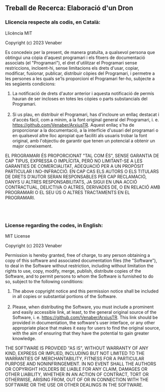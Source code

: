 ## Treball de Recerca: Elaboració d'un Dron

### Llicencia respecte als codis, en Català:
Llicència MIT

Copyright (c) 2023 Venaber

Es concedeix per la present, de manera gratuïta, a qualsevol persona que obtingui una còpia
d'aquest programari i els fitxers de documentació associats (el "Programari"), el dret
d'utilitzar el Programari sense restriccions, incloent-hi, sense limitacions els drets
d'usar, copiar, modificar, fusionar, publicar, distribuir còpies del Programari, i
permetre a les persones a les quals se'ls proporcioni el Programari fer-ho, subjecte a les
següents condicions:

1. La notificació de drets d'autor anterior i aquesta notificació de permís hauran de ser
incloses en totes les còpies o parts substancials del Programari.
<br><br>
2. Si us plau, en distribuir el Programari, has d'incloure un enllaç destacat i d'accés
fàcil, com a mínim, a la font original general del Programari,
i. e. https://github.com/Venaber/ArxiusTR. Aquest enllaç s'ha de proporcionar a la
documentació, a la interfície d'usuari del programari o en qualsevol altre lloc apropiat
que faciliti als usuaris trobar la font original, amb l'objectiu de garantir que tenen
un potencial a obtenir un major coneixement.
<p>
EL PROGRAMARI ÉS PROPORCIONAT "TAL COM ÉS", SENSE GARANTIA DE CAP TIPUS, EXPRESSA O
IMPLÍCITA, PERÒ NO LIMITANT-SE A LES GARANTIES DE COMERCIALITAT, ADEQUACIÓ PER A UN
PROPÒSIT PARTICULAR I NO-INFRACCIÓ. EN CAP CAS ELS AUTORS O ELS TITULARS DE DRETS
D'AUTOR SERAN RESPONSABLES PER CAP RECLAMACIÓ, DANYS U ALTRES RESPONSABILITATS, JA
SIGUI EN UNA ACCIÓ CONTRACTUAL, DELICTIVA O ALTRES, DERIVADES DE, O EN RELACIÓ AMB
PROGRAMARI O EL SEU ÚS O ALTRES TRACTAMENTS EN EL PROGRAMARI.
</p>

<br><br>
### License regarding the codes, in English:
MIT License

Copyright (c) 2023 Venaber

Permission is hereby granted, free of charge, to any person obtaining a copy
of this software and associated documentation files (the "Software"), to deal
in the Software without restriction, including without limitation the rights
to use, copy, modify, merge, publish, distribute copies of the Software, and
to permit persons to whom the Software is furnished to do so, subject to the
following conditions:

1. The above copyright notice and this permission notice shall be included in all
copies or substantial portions of the Software.
<br><br>
2. Please, when distributing the Software, you must include a prominent and
easily accessible link, at least, to the general original source of the Software,
i. e. https://github.com/Venaber/ArxiusTR. This link should be provided in documentation,
the software's user interface, or any other appropriate place that makes it easy for
users to find the original source, with the aim of ensuring that they have the potential
to gain greater knowledge.

<p>
THE SOFTWARE IS PROVIDED "AS IS", WITHOUT WARRANTY OF ANY KIND, EXPRESS OR
IMPLIED, INCLUDING BUT NOT LIMITED TO THE WARRANTIES OF MERCHANTABILITY,
FITNESS FOR A PARTICULAR PURPOSE AND NONINFRINGEMENT. IN NO EVENT SHALL THE
AUTHORS OR COPYRIGHT HOLDERS BE LIABLE FOR ANY CLAIM, DAMAGES OR OTHER
LIABILITY, WHETHER IN AN ACTION OF CONTRACT, TORT OR OTHERWISE, ARISING FROM,
OUT OF OR IN CONNECTION WITH THE SOFTWARE OR THE USE OR OTHER DEALINGS IN THE
SOFTWARE.
</p>